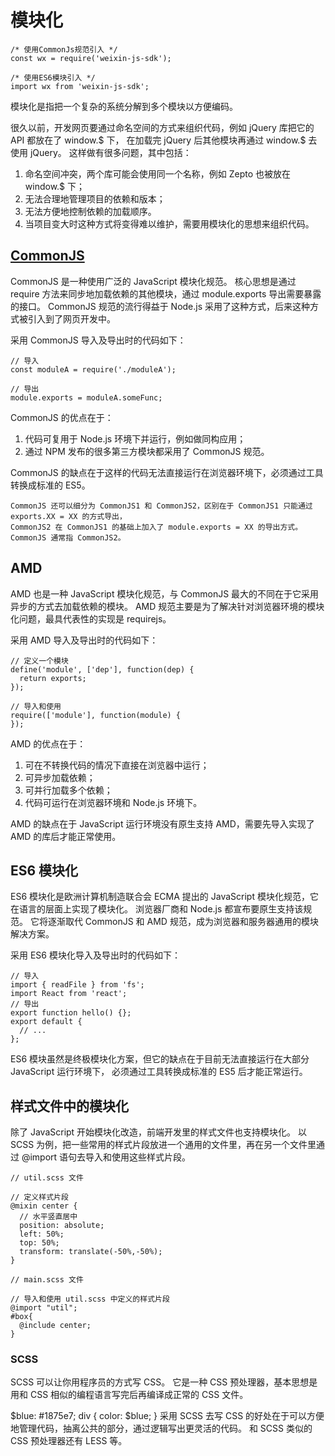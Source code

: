 # 模块化

```
/* 使用CommonJs规范引入 */
const wx = require('weixin-js-sdk');

/* 使用ES6模块引入 */
import wx from 'weixin-js-sdk';
```

模块化是指把一个复杂的系统分解到多个模块以方便编码。

很久以前，开发网页要通过命名空间的方式来组织代码，例如 jQuery 库把它的 API 都放在了 window.$ 下，
在加载完 jQuery 后其他模块再通过 window.$ 去使用 jQuery。
这样做有很多问题，其中包括：

1. 命名空间冲突，两个库可能会使用同一个名称，例如 Zepto 也被放在 window.$ 下；
2. 无法合理地管理项目的依赖和版本；
3. 无法方便地控制依赖的加载顺序。
4. 当项目变大时这种方式将变得难以维护，需要用模块化的思想来组织代码。

## [CommonJS](http://www.commonjs.org)

CommonJS 是一种使用广泛的 JavaScript 模块化规范。
核心思想是通过 require 方法来同步地加载依赖的其他模块，通过 module.exports 导出需要暴露的接口。
CommonJS 规范的流行得益于 Node.js 采用了这种方式，后来这种方式被引入到了网页开发中。

采用 CommonJS 导入及导出时的代码如下：

```
// 导入
const moduleA = require('./moduleA');

// 导出
module.exports = moduleA.someFunc;
```

CommonJS 的优点在于：

1. 代码可复用于 Node.js 环境下并运行，例如做同构应用；
1. 通过 NPM 发布的很多第三方模块都采用了 CommonJS 规范。

CommonJS 的缺点在于这样的代码无法直接运行在浏览器环境下，必须通过工具转换成标准的 ES5。

    CommonJS 还可以细分为 CommonJS1 和 CommonJS2，区别在于 CommonJS1 只能通过 exports.XX = XX 的方式导出，
    CommonJS2 在 CommonJS1 的基础上加入了 module.exports = XX 的导出方式。 CommonJS 通常指 CommonJS2。

## AMD

AMD 也是一种 JavaScript 模块化规范，与 CommonJS 最大的不同在于它采用异步的方式去加载依赖的模块。
AMD 规范主要是为了解决针对浏览器环境的模块化问题，最具代表性的实现是 requirejs。

采用 AMD 导入及导出时的代码如下：

```
// 定义一个模块
define('module', ['dep'], function(dep) {
  return exports;
});

// 导入和使用
require(['module'], function(module) {
});
```

AMD 的优点在于：

1. 可在不转换代码的情况下直接在浏览器中运行；
1. 可异步加载依赖；
1. 可并行加载多个依赖；
1. 代码可运行在浏览器环境和 Node.js 环境下。

AMD 的缺点在于 JavaScript 运行环境没有原生支持 AMD，需要先导入实现了 AMD 的库后才能正常使用。

## ES6 模块化

ES6 模块化是欧洲计算机制造联合会 ECMA 提出的 JavaScript 模块化规范，它在语言的层面上实现了模块化。
浏览器厂商和 Node.js 都宣布要原生支持该规范。
它将逐渐取代 CommonJS 和 AMD 规范，成为浏览器和服务器通用的模块解决方案。

采用 ES6 模块化导入及导出时的代码如下：

```
// 导入
import { readFile } from 'fs';
import React from 'react';
// 导出
export function hello() {};
export default {
  // ...
};
```

ES6 模块虽然是终极模块化方案，但它的缺点在于目前无法直接运行在大部分 JavaScript 运行环境下，
必须通过工具转换成标准的 ES5 后才能正常运行。

## 样式文件中的模块化

除了 JavaScript 开始模块化改造，前端开发里的样式文件也支持模块化。
以 SCSS 为例，把一些常用的样式片段放进一个通用的文件里，再在另一个文件里通过 @import 语句去导入和使用这些样式片段。

```
// util.scss 文件

// 定义样式片段
@mixin center {
  // 水平竖直居中
  position: absolute;
  left: 50%;
  top: 50%;
  transform: translate(-50%,-50%);
}

// main.scss 文件

// 导入和使用 util.scss 中定义的样式片段
@import "util";
#box{
  @include center;
}
```

### SCSS

SCSS 可以让你用程序员的方式写 CSS。
它是一种 CSS 预处理器，基本思想是用和 CSS 相似的编程语言写完后再编译成正常的 CSS 文件。

$blue: #1875e7;
div {
color: $blue;
}
采用 SCSS 去写 CSS 的好处在于可以方便地管理代码，抽离公共的部分，通过逻辑写出更灵活的代码。
和 SCSS 类似的 CSS 预处理器还有 LESS 等。
